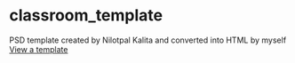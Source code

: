# classroom_template
PSD template created by Nilotpal Kalita and converted into HTML by myself
[View a template](https://dreamer20.github.io/classroom_template)
